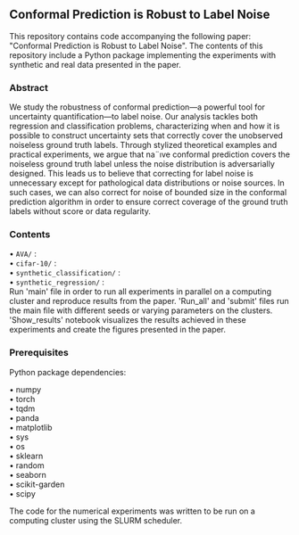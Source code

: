 ## Conformal Prediction is Robust to Label Noise

This repository contains code accompanying the following paper: "Conformal Prediction is Robust to Label Noise".
The contents of this repository include a Python package implementing the experiments with synthetic and real data presented in the paper.

### Abstract

We study the robustness of conformal prediction—a powerful tool for uncertainty quantification—to label noise. Our analysis tackles both regression and classification problems, characterizing when and how it is possible to construct uncertainty sets that correctly cover the unobserved noiseless ground truth labels. Through stylized theoretical examples and practical experiments, we argue that na¨ıve conformal prediction covers the noiseless ground truth label unless the noise distribution is adversarially designed. This leads us to believe that correcting for label noise is unnecessary except for pathological data distributions or noise sources. In such cases, we can also correct for noise of bounded size in the conformal prediction algorithm in order to ensure correct coverage of the ground truth labels without score or data regularity.



### Contents
•	`AVA/` : \
•	`cifar-10/` : \
•	`synthetic_classification/` : \
•	`synthetic_regression/` : \
Run 'main' file in order to run all experiments in parallel on a computing cluster and reproduce results from the paper. 'Run_all' and 'submit' files run the main file with different seeds or varying parameters on the clusters. 'Show_results' notebook visualizes the results achieved in these experiments and create the figures presented in the paper.

### Prerequisites
Python package dependencies:

•	numpy\
•	torch\
•	tqdm\
•	panda\
•	matplotlib\
•	sys\
•	os\
•	sklearn\
•	random\
•	seaborn\
•	scikit-garden\
•	scipy

The code for the numerical experiments was written to be run on a computing cluster using the SLURM scheduler.
